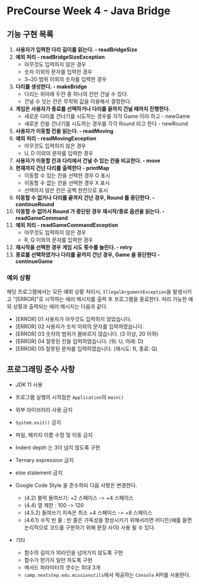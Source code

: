 # PreCourse Week 4 - Java Bridge

## 기능 구현 목록

1. **사용자가 입력한 다리 길이를 읽는다. - readBridgeSize**
2. **예외 처리 - readBridgeSizeException**
   - 아무것도 입력하지 않은 경우
   - 숫자 이외의 문자를 입력한 경우
   - 3~20 범위 이외의 숫자를 입력한 경우
3. **다리를 생성한다. - makeBridge**
   - 다리는 위아래 두칸 중 하나의 칸만 건널 수 있다.
   - 건널 수 잇는 칸은 무작위 값을 이용해서 결정한다.
4. **게임은 사용자가 종료를 선택하거나 다리를 끝까지 건널 때까지 진행한다.**
    - 새로운 다리를 건너기를 시도하는 경우를 각각 Game 이라 하고 - newGame
    - 새로운 칸을 건너기를 시도하는 경우를 각각 Round 라고 한다 - newRound
5. **사용자가 이동할 칸을 읽는다. - readMoving**
6. **예외 처리 - readMovingException**
   - 아무것도 입력하지 않은 경우
   - U, D 이외의 문자를 입력한 경우
7. **사용자가 이동할 칸과 다리에서 건널 수 있는 칸을 비교한다. - move**
8. **현재까지 건넌 다리를 출력한다 - printMap**
    - 이동할 수 있는 칸을 선택한 경우 O 표시
    - 이동할 수 없는 칸을 선택한 경우 X 표시
    - 선택하지 않은 칸은 공백 한칸으로 표시
9. **이동할 수 없거나 다리를 끝까지 건넌 경우, Round 를 중단한다. - continueRound**
10. **이동할 수 없어서 Round 가 중단된 경우 재시작/종료 옵션을 읽는다. - readGameCommand**
11. **예외 처리 - readGameCommandException**
    - 아무것도 입력하지 않은 경우
    - R, Q 이외의 문자를 입력한 경우
12. **재시작을 선택한 경우 게임 시도 횟수를 늘린다. - retry**
13. **종료를 선택하였거나 다리를 끝까지 건넌 경우, Game 을 중단한다 - continueGame**




### 예외 상황

해당 프로그램에서는 모든 예외 상황 처리시, `IllegalArgumentException`을 발생시키고 "[ERROR]"로 시작하는 에러 메시지를 출력 후 프로그램을 종료한다.
처리 가능한 예외 상황과 출력되는 에러 메시지는 다음과 같다.

- [ERROR] 01 사용자가 아무것도 입력하지 않았습니다.
- [ERROR] 02 사용자가 숫자 이외의 문자를 입력하였습니다.
- [ERROR] 03 숫자의 범위가 올바르지 않습니다. (3 이상, 20 이하)
- [ERROR] 04 잘못된 칸을 입력하였습니다. (위: U, 아래: D)
- [ERROR] 05 잘못된 문자를 입력하였습니다. (재시도: R, 종료:  Q)



## 프로그래밍 준수 사항

- JDK 11 사용
- 프로그램 실행의 시작점은 `Application`의 `main()`
- 외부 라이브러리 사용 금지
- `System.exit()` 금지
- 파일, 패키지 이름 수정 및 이동 금지
- Indent depth 는 3이 넘지 않도록 구현
- Ternary expression 금지
- else statement 금지
- Google Code Style 을 준수하되 다음 사항은 변경한다.
    - (4.2) 블럭 들여쓰기: +2 스페이스 -> +4 스페이스
    - (4.4) 열 제한 : 100 -> 120
    - (4.5.2) 들여쓰기 지속은 최소 +4 스페이스 -> +8 스페이스
    - (4.6.1) 수직 빈 줄 : 빈 줄은 가독성을 향상시키기 위해서라면 어디든(예를 들면 논리적으로 코드를 구분하기 위해 문장 사이) 사용 될 수 있다.

- 기타
  - 함수의 길이가 10라인을 넘어가지 않도록 구현
  - 함수가 한가지 일만 하도록 구현
  - 메서드 파라미터의 갯수는 최대 3개
  - `camp.nextstep.edu.missionutils`에서 제공하는 `Console` API를 사용한다.